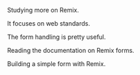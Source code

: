 Studying more on Remix.

It focuses on web standards.

The form handling is pretty useful.

Reading the documentation on Remix forms.

Building a simple form with Remix.